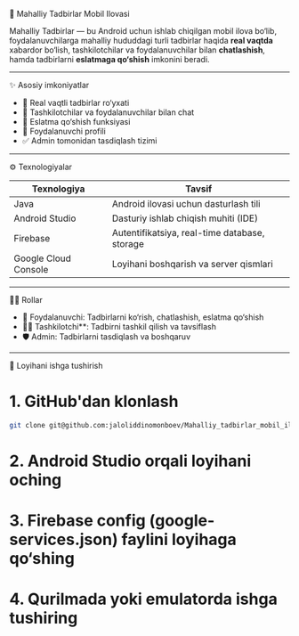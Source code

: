 📍 Mahalliy Tadbirlar Mobil Ilovasi

Mahalliy Tadbirlar — bu Android uchun ishlab chiqilgan mobil ilova bo‘lib, foydalanuvchilarga mahalliy hududdagi turli tadbirlar haqida **real vaqtda** xabardor bo‘lish, tashkilotchilar va foydalanuvchilar bilan **chatlashish**, hamda tadbirlarni **eslatmaga qo‘shish** imkonini beradi.

---

 ✨ Asosiy imkoniyatlar

- 📆 Real vaqtli tadbirlar ro‘yxati
- 💬 Tashkilotchilar va foydalanuvchilar bilan chat
- 🔔 Eslatma qo‘shish funksiyasi
- 👤 Foydalanuvchi profili
- ✅ Admin tomonidan tasdiqlash tizimi

---

 ⚙️ Texnologiyalar

| Texnologiya          | Tavsif                                        |
|----------------------|-----------------------------------------------|
| Java                 | Android ilovasi uchun dasturlash tili         |
| Android Studio       | Dasturiy ishlab chiqish muhiti (IDE)          |
| Firebase             | Autentifikatsiya, real-time database, storage |
| Google Cloud Console | Loyihani boshqarish va server qismlari        |

---

 🧑‍💻 Rollar

- 👤 Foydalanuvchi: Tadbirlarni ko‘rish, chatlashish, eslatma qo‘shish
- 👨‍💼 Tashkilotchi**: Tadbirni tashkil qilish va tavsiflash
- 🛡 Admin: Tadbirlarni tasdiqlash va boshqaruv

---

 🚀 Loyihani ishga tushirish

# 1. GitHub'dan klonlash
```bash
git clone git@github.com:jaloliddinomonboev/Mahalliy_tadbirlar_mobil_ilova_2025.git
```

# 2. Android Studio orqali loyihani oching

# 3. Firebase config (google-services.json) faylini loyihaga qo‘shing

# 4. Qurilmada yoki emulatorda ishga tushiring

